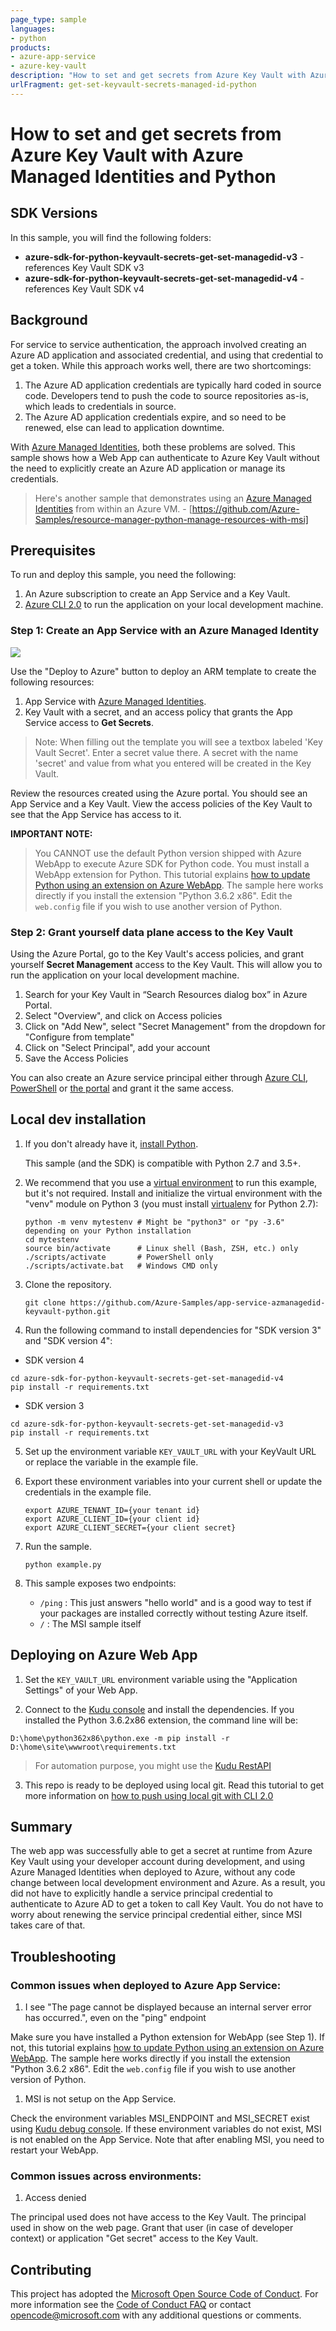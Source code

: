 ```yaml
---
page_type: sample
languages:
- python
products: 
- azure-app-service
- azure-key-vault
description: "How to set and get secrets from Azure Key Vault with Azure Managed Identities and Python."
urlFragment: get-set-keyvault-secrets-managed-id-python
---
```


# How to set and get secrets from Azure Key Vault with Azure Managed Identities and Python

## SDK Versions
In this sample, you will find the following folders:
* **azure-sdk-for-python-keyvault-secrets-get-set-managedid-v3** - references Key Vault SDK v3
* **azure-sdk-for-python-keyvault-secrets-get-set-managedid-v4** - references Key Vault SDK v4

## Background
For service to service authentication, the approach involved creating an Azure AD application and associated credential, and using that credential to get a token. While this approach works well, there are two shortcomings:
1. The Azure AD application credentials are typically hard coded in source code. Developers tend to push the code to source repositories as-is, which leads to credentials in source.
2. The Azure AD application credentials expire, and so need to be renewed, else can lead to application downtime.

With [Azure Managed Identities], both these problems are solved. This sample shows how a Web App can authenticate to Azure Key Vault without the need to explicitly create an Azure AD application or manage its credentials. 

>Here's another sample that demonstrates using an [Azure Managed Identities] from within an Azure VM. - [https://github.com/Azure-Samples/resource-manager-python-manage-resources-with-msi]

## Prerequisites
To run and deploy this sample, you need the following:
1. An Azure subscription to create an App Service and a Key Vault. 
2. [Azure CLI 2.0] to run the application on your local development machine.

### Step 1: Create an App Service with an Azure Managed Identity
<a href="https://portal.azure.com/#create/Microsoft.Template/uri/https%3A%2F%2Fraw.githubusercontent.com%2FAzure-Samples%2Fapp-service-msi-keyvault-python%2Fmaster%2Fazuredeploy.json" target="_blank">
    <img src="http://azuredeploy.net/deploybutton.png"/>
</a>

Use the "Deploy to Azure" button to deploy an ARM template to create the following resources:
1. App Service with [Azure Managed Identities].
2. Key Vault with a secret, and an access policy that grants the App Service access to **Get Secrets**.
>Note: When filling out the template you will see a textbox labeled 'Key Vault Secret'. Enter a secret value there. A secret with the name 'secret' and value from what you entered will be created in the Key Vault.

Review the resources created using the Azure portal. You should see an App Service and a Key Vault. View the access policies of the Key Vault to see that the App Service has access to it. 

**IMPORTANT NOTE:**

>You CANNOT use the default Python version shipped with Azure WebApp to execute Azure SDK for Python code. You must install a WebApp extension for Python.
 This tutorial explains [how to update Python using an extension on Azure WebApp].
 The sample here works directly if you install the extension "Python 3.6.2 x86". Edit the `web.config` file if you wish to use another version of Python.

### Step 2: Grant yourself data plane access to the Key Vault
Using the Azure Portal, go to the Key Vault's access policies, and grant yourself **Secret Management** access to the Key Vault. This will allow you to run the application on your local development machine. 

1.	Search for your Key Vault in “Search Resources dialog box” in Azure Portal.
2.	Select "Overview", and click on Access policies
3.	Click on "Add New", select "Secret Management" from the dropdown for "Configure from template"
4.	Click on "Select Principal", add your account 
5.	Save the Access Policies

You can also create an Azure service principal either through
[Azure CLI], [PowerShell] or [the portal] and grant it the same access.


## Local dev installation

1.  If you don't already have it, [install Python].

    This sample (and the SDK) is compatible with Python 2.7 and 3.5+.

2.  We recommend that you use a [virtual environment]
    to run this example, but it's not required.
    Install and initialize the virtual environment with the "venv" module on Python 3 (you must install [virtualenv] for Python 2.7):

    ```
    python -m venv mytestenv # Might be "python3" or "py -3.6" depending on your Python installation
    cd mytestenv
    source bin/activate      # Linux shell (Bash, ZSH, etc.) only
    ./scripts/activate       # PowerShell only
    ./scripts/activate.bat   # Windows CMD only
    ```

3.  Clone the repository.

    ```
    git clone https://github.com/Azure-Samples/app-service-azmanagedid-keyvault-python.git
    ```

4.  Run the following command to install dependencies for "SDK version 3" and "SDK version 4":

- SDK version 4

```
cd azure-sdk-for-python-keyvault-secrets-get-set-managedid-v4
pip install -r requirements.txt
```

- SDK version 3

```
cd azure-sdk-for-python-keyvault-secrets-get-set-managedid-v3
pip install -r requirements.txt
```

5.  Set up the environment variable `KEY_VAULT_URL` with your KeyVault URL or replace the variable in the example file.

6. Export these environment variables into your current shell or update the credentials in the example file.

    ```
    export AZURE_TENANT_ID={your tenant id}
    export AZURE_CLIENT_ID={your client id}
    export AZURE_CLIENT_SECRET={your client secret}
    ```

7. Run the sample.

    ```
    python example.py
    ```

8. This sample exposes two endpoints:
  
   - `/ping` : This just answers "hello world" and is a good way to test if your packages are installed correctly without testing Azure itself.
   - `/` : The MSI sample itself

## Deploying on Azure Web App

1. Set the `KEY_VAULT_URL` environment variable using the "Application Settings" of your Web App.

1. Connect to the [Kudu console] and install the dependencies. If you installed the Python 3.6.2x86 extension, the command line will be:

```shell
D:\home\python362x86\python.exe -m pip install -r D:\home\site\wwwroot\requirements.txt
```

> For automation purpose, you might use the [Kudu RestAPI]

3. This repo is ready to be deployed using local git. Read this tutorial to get more information on [how to push using local git with CLI 2.0]

## Summary

The web app was successfully able to get a secret at runtime from Azure Key Vault using your developer account during development, and using Azure Managed Identities when deployed to Azure, without any code change between local development environment and Azure. 
As a result, you did not have to explicitly handle a service principal credential to authenticate to Azure AD to get a token to call Key Vault. You do not have to worry about renewing the service principal credential either, since MSI takes care of that.

## Troubleshooting

### Common issues when deployed to Azure App Service:

1. I see "The page cannot be displayed because an internal server error has occurred.", even on the "ping" endpoint

Make sure you have installed a Python extension for WebApp (see Step 1). If not, this tutorial explains [how to update Python using an extension on Azure WebApp].
 The sample here works directly if you install the extension "Python 3.6.2 x86". Edit the `web.config` file if you wish to use another version of Python.

1. MSI is not setup on the App Service. 

Check the environment variables MSI_ENDPOINT and MSI_SECRET exist using [Kudu debug console]. If these environment variables do not exist, MSI is not enabled on the App Service. Note that after enabling MSI, you need to restart your WebApp.

### Common issues across environments:

1. Access denied

The principal used does not have access to the Key Vault. The principal used in show on the web page. Grant that user (in case of developer context) or application "Get secret" access to the Key Vault. 
  
## Contributing

This project has adopted the [Microsoft Open Source Code of Conduct]. For more information see the [Code of Conduct FAQ] or contact [opencode@microsoft.com] with any additional questions or comments.

<!-- LINKS -->
[Azure Managed Identities]: https://docs.microsoft.com/azure/active-directory/managed-identities-azure-resources/
[https://github.com/Azure-Samples/resource-manager-python-manage-resources-with-msi]: https://github.com/Azure-Samples/resource-manager-python-manage-resources-with-msi
[Azure CLI 2.0]: https://docs.microsoft.com/en-us/cli/azure/install-azure-cli?view=azure-cli-latest
[how to update Python using an extension on Azure WebApp]: https://docs.microsoft.com/visualstudio/python/managing-python-on-azure-app-service
[Azure CLI]: https://azure.microsoft.com/documentation/articles/resource-group-authenticate-service-principal-cli/
[PowerShell]: https://azure.microsoft.com/documentation/articles/resource-group-authenticate-service-principal/
[the portal]: https://azure.microsoft.com/documentation/articles/resource-group-create-service-principal-portal/
[install Python]: https://www.python.org/downloads/
[virtual environment]: https://docs.python.org/3/tutorial/venv.html
[virtualenv]: https://pypi.python.org/pypi/virtualenv
[Kudu console]: https://github.com/projectkudu/kudu/wiki/Kudu-console
[Kudu RestAPI]: https://github.com/projectkudu/kudu/wiki/REST-API#command
[how to push using local git with CLI 2.0]: https://docs.microsoft.com/azure/app-service/app-service-web-get-started-python#push-to-azure-from-git
[how to update Python using an extension on Azure WebApp]: https://docs.microsoft.com/visualstudio/python/managing-python-on-azure-app-service
[Kudu debug console]: https://azure.microsoft.com/resources/videos/super-secret-kudu-debug-console-for-azure-web-sites/
[Microsoft Open Source Code of Conduct]: https://opensource.microsoft.com/codeofconduct/
[Code of Conduct FAQ]: https://opensource.microsoft.com/codeofconduct/faq/
[opencode@microsoft.com]: mailto:opencode@microsoft.com